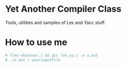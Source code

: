 # Yet Another Compiler Class
Tools, utilities and samples of Lex and Yacc stuff.

# How to use me

```bash
# flex whatever.l && gcc lex.yy.c -o a.out
# ./a.out < yourinputfile
```




